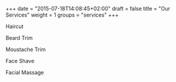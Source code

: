 +++
date = "2015-07-18T14:08:45+02:00"
draft = false
title = "Our Services"
weight = 1
groups = "services"
+++

Haircut

Beard Trim

Moustache Trim

Face Shave

Facial Massage
